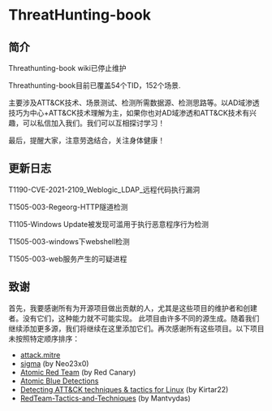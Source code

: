 # ThreatHunting-book

## 简介

Threathunting-book wiki已停止维护

Threathunting-book目前已覆盖54个TID，152个场景.

主要涉及ATT&CK技术、场景测试、检测所需数据源、检测思路等。以AD域渗透技巧为中心+ATT&CK技术理解为主，如果你也对AD域渗透和ATT&CK技术有兴趣，可以私信加入我们。我们可以互相探讨学习！

最后，提醒大家，注意劳逸结合，关注身体健康！

## 更新日志

T1190-CVE-2021-2109_Weblogic_LDAP_远程代码执行漏洞

T1505-003-Regeorg-HTTP隧道检测

T1105-Windows Update被发现可滥用于执行恶意程序行为检测

T1505-003-windows下webshell检测

T1505-003-web服务产生的可疑进程



## 致谢

首先，我要感谢所有为开源项目做出贡献的人，尤其是这些项目的维护者和创建者。没有它们，这种能力就不可能实现。
此项目由许多不同的源生成。随着我们继续添加更多源，我们将继续在这里添加它们。再次感谢所有这些项目。以下项目未按照特定顺序排序：

- [attack.mitre](https://attack.mitre.org/)
- [sigma](https://github.com/Neo23x0/sigma) (by Neo23x0)
- [Atomic Red Team](https://github.com/redcanaryco/atomic-red-team)  (by Red Canary)
- [Atomic Blue Detections](https://eqllib.readthedocs.io/en/latest/atomicblue.html)
- [Detecting ATT&CK techniques & tactics for Linux](https://github.com/Kirtar22/Litmus_Test) (by Kirtar22)
- [RedTeam-Tactics-and-Techniques](https://github.com/mantvydasb/RedTeam-Tactics-and-Techniques) (by Mantvydas)